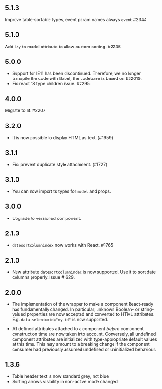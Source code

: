 ## 5.1.3

Improve table-sortable types, event param names always `event` #2344

## 5.1.0

Add `key` to model attribute to allow custom sorting. #2235

## 5.0.0

- Support for IE11 has been discontinued. Therefore, we no longer transpile the code with Babel, the codebase is based on ES2019.
- Fix react 18 type children issue. #2295

## 4.0.0

Migrate to lit. #2207

## 3.2.0

- It is now possible to display HTML as text. (#1959)

## 3.1.1

- Fix: prevent duplicate style attachment. (#1727)

## 3.1.0

- You can now import ts types for `model` and props.

## 3.0.0

- Upgrade to versioned component.

## 2.1.3

- `datesortcolumnindex` now works with React. #1765

## 2.1.0

- New attribute `datesortcolumnindex` is now supported. Use it to sort date columns properly. Issue #1629.

## 2.0.0

- The implementation of the wrapper to make a component React-ready has
  fundamentally changed. In particular, unknown Boolean- or
  string-valued properties are now accepted and converted to HTML
  attributes. E.g. `data-seleniumid="my-id"` is now supported.

- All defined attributes attached to a component _before_ component
  construction time are now taken into account. Conversely, all undefined
  component attributes are initialized with type-appropriate default
  values at this time. This may amount to a breaking change if the
  component consumer had previously assumed undefined or uninitialized
  behaviour.

## 1.3.6

- Table header text is now standard grey, not blue
- Sorting arrows visibility in non-active mode changed
